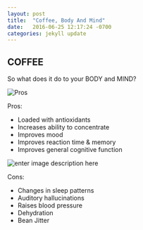 ```yaml
---
layout: post
title:  "Coffee, Body And Mind"
date:   2016-06-25 12:17:24 -0700
categories: jekyll update
---
```

## COFFEE ##
So what does it do to your BODY and MIND?

![Pros](https://www.messenger.com/stickers/asset/?sticker_id=1554246494804398&amp;image_type=BestEffortImage)

Pros: 

 - Loaded with antioxidants 
 - Increases ability to concentrate 
 - Improves mood
 - Improves reaction time & memory  
 - Improves general cognitive function

![enter image description here](https://www.messenger.com/stickers/asset/?sticker_id=1554246461471068&amp;image_type=BestEffortImage)

Cons:

 - Changes in sleep patterns 
 - Auditory hallucinations  
 - Raises blood pressure 
 - Dehydration  
 - Bean Jitter
